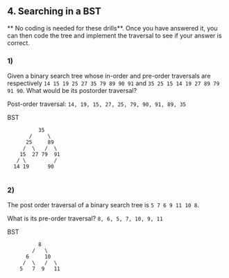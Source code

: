 ## 4. Searching in a BST
** No coding is needed for these drills**. Once you have answered it, you can then code the tree and implement the traversal to see if your answer is correct.

  ### 1) 
  Given a binary search tree whose in-order and pre-order traversals are respectively `14 15 19 25 27 35 79 89 90 91` and `35 25 15 14 19 27 89 79 91 90`. What would be its postorder traversal?
  
  Post-order traversal: `14, 19, 15, 27, 25, 79, 90, 91, 89, 35`
  
  BST 
  ```
            35
         /     \
        25     89
       /  \   /  \
      15  27 79  91
     / \         /
    14 19      90
    
  ```
  ### 2) 
  The post order traversal of a binary search tree is `5 7 6 9 11 10 8`. 
  
  What is its pre-order traversal? `8, 6, 5, 7, 10, 9, 11`
  
  BST 
  ```
            8
          /   \
        6     10
       /  \   /  \
      5   7  9   11
    
  ```
